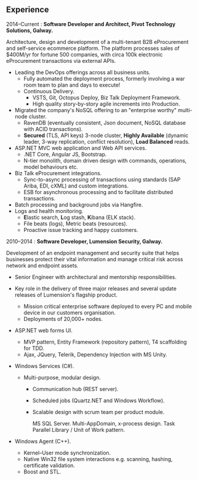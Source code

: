 ## Experience

2014–Current
:   **Software Developer and Architect, Pivot Technology Solutions, Galway.**

Architecture, design and development of a multi-tenant B2B eProcurement and self-service ecommerce platform. The platform processes sales of $400M/yr for fortune 500 companies, with circa 100k electronic eProcurement transactions via external APIs.

* Leading the DevOps offerings across all business units.
   * Fully automated the deployment process, formerly involving a war room team to plan and days to execute!
   * Continuous Delivery.
      * VSTS, Git, Octopus Deploy, Biz Talk Deployment Framework.
      * High quality story-by-story agile increments into Production.
* Migrated the company's NoSQL offering to an "enterprise worthy" multi-node cluster.
   * RavenDB (eventually consistent, Json document, NoSQL database with ACID transactions).
   * **Secured** (TLS, API keys) 3-node cluster, **Highly Available** (dynamic leader, 3-way replication, conflict resolution), **Load Balanced** reads.
* ASP.NET MVC web application and Web API services.
   * .NET Core, Angular JS, Bootstrap.
   * N-tier monolith, domain driven design with commands, operations, model behaviours etc.
* Biz Talk eProcurement integrations.
   * Sync-to-async processing of transactions using standards (SAP Ariba, EDI, cXML) and custom integrations.
   * ESB for asynchronous processing and to facilitate distributed transactions.
* Batch processing and background jobs via Hangfire.
* Logs and health monitoring.
   * **E**lastic search, **L**og stash, **K**ibana (ELK stack).
   * File beats (logs), Metric beats (resources).
   * Proactive issue tracking and happy customers.


2010–2014
:   **Software Developer, Lumension Security, Galway.**

Development of an endpoint management and security suite that helps businesses protect their vital information and manage critical risk across network and endpoint assets.

* Senior Engineer with architectural and mentorship responsibilities.
* Key role in the delivery of three major releases and several update releases of Lumension's flagship product.
   * Mission critical enterprise software deployed to every PC and mobile device in our customers organisation.
   * Deployments of 20,000+ nodes.

* ASP.NET web forms UI.
   * MVP pattern, Entity Framework (repository pattern), T4 scaffolding for TDD.
   * Ajax, JQuery, Telerik, Dependency Injection with MS Unity.


* Windows Services (C#).
   * Multi-purpose, modular design.
      * Communication hub (REST server).
      * Scheduled jobs (Quartz.NET and Windows Workflow).
      * Scalable design with scrum team per product module.
	  
        MS SQL Server.
        Multi-AppDomain, x-process design.
        Task Parallel Library / Unit of Work pattern.

* Windows Agent (C++).
   * Kernel–User mode synchronization.
   * Native Win32 file system interactions e.g. scanning, hashing, certificate validation.
   * Boost and STL.

